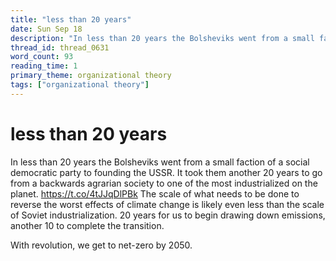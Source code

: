 ```yaml
---
title: "less than 20 years"
date: Sun Sep 18
description: "In less than 20 years the Bolsheviks went from a small faction of a social democratic party to founding the USSR."
thread_id: thread_0631
word_count: 93
reading_time: 1
primary_theme: organizational theory
tags: ["organizational theory"]
---
```


# less than 20 years

In less than 20 years the Bolsheviks went from a small faction of a social democratic party to founding the USSR. It took them another 20 years to go from a backwards agrarian society to one of the most industrialized on the planet. https://t.co/4tJJqDlPBk The scale of what needs to be done to reverse the worst effects of climate change is likely even less than the scale of Soviet industrialization. 20 years for us to begin drawing down emissions, another 10 to complete the transition.

With revolution, we get to net-zero by 2050.